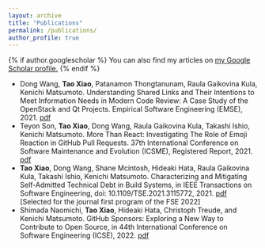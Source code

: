 ```yaml
---
layout: archive
title: "Publications"
permalink: /publications/
author_profile: true
---
```


{% if author.googlescholar %}
  You can also find my articles on <u><a href="{{author.googlescholar}}">my Google Scholar profile</a>.</u>
{% endif %}
* Dong Wang, **Tao Xiao**, Patanamon Thongtanunam, Raula Gaikovina Kula, Kenichi Matsumoto. Understanding Shared Links and Their Intentions to Meet Information Needs in Modern Code Review: A Case Study of the OpenStack and Qt Projects. Empirical Software Engineering (EMSE), 2021. [pdf](https://link.springer.com/article/10.1007/s10664-021-09997-x) 
* Teyon Son, **Tao Xiao**, Dong Wang, Raula Gaikovina Kula, Takashi Ishio, Kenichi Matsumoto. More Than React: Investigating The Role of Emoji Reaction in GitHub Pull Requests. 37th International Conference on Software Maintenance and Evolution (ICSME), Registered Report, 2021. [pdf](https://www.researchgate.net/publication/353995896_More_Than_React_Investigating_The_Role_of_EmojiReaction_in_GitHub_Pull_Requests)
* **Tao Xiao**, Dong Wang, Shane Mcintosh, Hideaki Hata, Raula Gaikovina Kula, Takashi Ishio, Kenichi Matsumoto. Characterizing and Mitigating Self-Admitted Technical Debt in Build Systems, in IEEE Transactions on Software Engineering, doi: 10.1109/TSE.2021.3115772, 2021. [pdf](http://tao-xiao.github.io/files/SATD_TSE_2021.pdf) [Selected for the journal first program of the FSE 2022]
* Shimada Naomichi, **Tao Xiao**, Hideaki Hata, Christoph Treude, and Kenichi Matsumoto. GitHub Sponsors: Exploring a New Way to Contribute to Open Source, in 44th International Conference on Software Engineering (ICSE), 2022. [pdf](https://arxiv.org/pdf/2202.05751.pdf)
